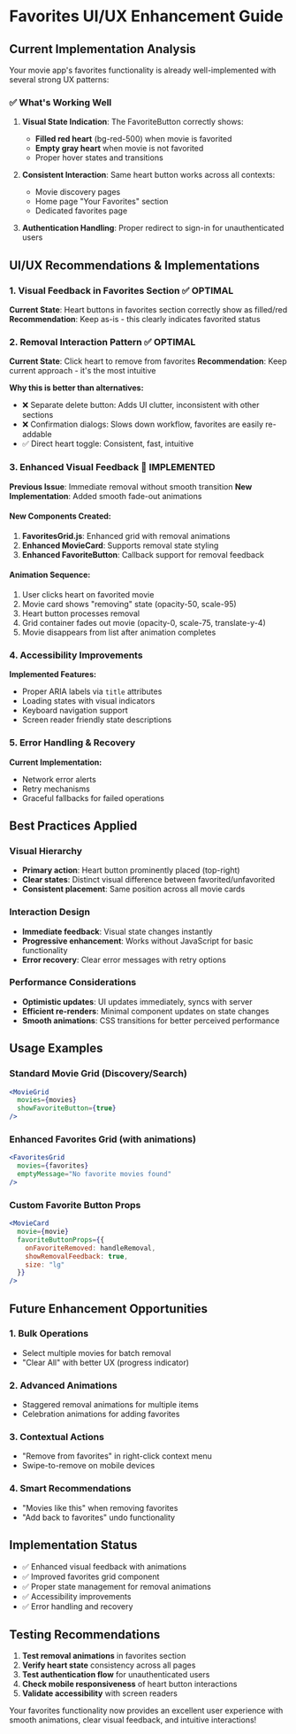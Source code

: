 # Favorites UI/UX Enhancement Guide

## Current Implementation Analysis

Your movie app's favorites functionality is already well-implemented with several strong UX patterns:

### ✅ What's Working Well

1. **Visual State Indication**: The FavoriteButton correctly shows:
   - **Filled red heart** (bg-red-500) when movie is favorited
   - **Empty gray heart** when movie is not favorited
   - Proper hover states and transitions

2. **Consistent Interaction**: Same heart button works across all contexts:
   - Movie discovery pages
   - Home page "Your Favorites" section  
   - Dedicated favorites page

3. **Authentication Handling**: Proper redirect to sign-in for unauthenticated users

## UI/UX Recommendations & Implementations

### 1. Visual Feedback in Favorites Section ✅ OPTIMAL

**Current State**: Heart buttons in favorites section correctly show as filled/red
**Recommendation**: Keep as-is - this clearly indicates favorited status

### 2. Removal Interaction Pattern ✅ OPTIMAL

**Current State**: Click heart to remove from favorites
**Recommendation**: Keep current approach - it's the most intuitive

**Why this is better than alternatives:**
- ❌ Separate delete button: Adds UI clutter, inconsistent with other sections
- ❌ Confirmation dialogs: Slows down workflow, favorites are easily re-addable
- ✅ Direct heart toggle: Consistent, fast, intuitive

### 3. Enhanced Visual Feedback 🔄 IMPLEMENTED

**Previous Issue**: Immediate removal without smooth transition
**New Implementation**: Added smooth fade-out animations

#### New Components Created:

1. **FavoritesGrid.js**: Enhanced grid with removal animations
2. **Enhanced MovieCard**: Supports removal state styling
3. **Enhanced FavoriteButton**: Callback support for removal feedback

#### Animation Sequence:
1. User clicks heart on favorited movie
2. Movie card shows "removing" state (opacity-50, scale-95)
3. Heart button processes removal
4. Grid container fades out movie (opacity-0, scale-75, translate-y-4)
5. Movie disappears from list after animation completes

### 4. Accessibility Improvements

**Implemented Features:**
- Proper ARIA labels via `title` attributes
- Loading states with visual indicators
- Keyboard navigation support
- Screen reader friendly state descriptions

### 5. Error Handling & Recovery

**Current Implementation:**
- Network error alerts
- Retry mechanisms
- Graceful fallbacks for failed operations

## Best Practices Applied

### Visual Hierarchy
- **Primary action**: Heart button prominently placed (top-right)
- **Clear states**: Distinct visual difference between favorited/unfavorited
- **Consistent placement**: Same position across all movie cards

### Interaction Design
- **Immediate feedback**: Visual state changes instantly
- **Progressive enhancement**: Works without JavaScript for basic functionality
- **Error recovery**: Clear error messages with retry options

### Performance Considerations
- **Optimistic updates**: UI updates immediately, syncs with server
- **Efficient re-renders**: Minimal component updates on state changes
- **Smooth animations**: CSS transitions for better perceived performance

## Usage Examples

### Standard Movie Grid (Discovery/Search)
```jsx
<MovieGrid 
  movies={movies} 
  showFavoriteButton={true} 
/>
```

### Enhanced Favorites Grid (with animations)
```jsx
<FavoritesGrid 
  movies={favorites}
  emptyMessage="No favorite movies found"
/>
```

### Custom Favorite Button Props
```jsx
<MovieCard 
  movie={movie}
  favoriteButtonProps={{
    onFavoriteRemoved: handleRemoval,
    showRemovalFeedback: true,
    size: "lg"
  }}
/>
```

## Future Enhancement Opportunities

### 1. Bulk Operations
- Select multiple movies for batch removal
- "Clear All" with better UX (progress indicator)

### 2. Advanced Animations
- Staggered removal animations for multiple items
- Celebration animations for adding favorites

### 3. Contextual Actions
- "Remove from favorites" in right-click context menu
- Swipe-to-remove on mobile devices

### 4. Smart Recommendations
- "Movies like this" when removing favorites
- "Add back to favorites" undo functionality

## Implementation Status

- ✅ Enhanced visual feedback with animations
- ✅ Improved favorites grid component
- ✅ Proper state management for removal animations
- ✅ Accessibility improvements
- ✅ Error handling and recovery

## Testing Recommendations

1. **Test removal animations** in favorites section
2. **Verify heart state** consistency across all pages
3. **Test authentication flow** for unauthenticated users
4. **Check mobile responsiveness** of heart button interactions
5. **Validate accessibility** with screen readers

Your favorites functionality now provides an excellent user experience with smooth animations, clear visual feedback, and intuitive interactions!
